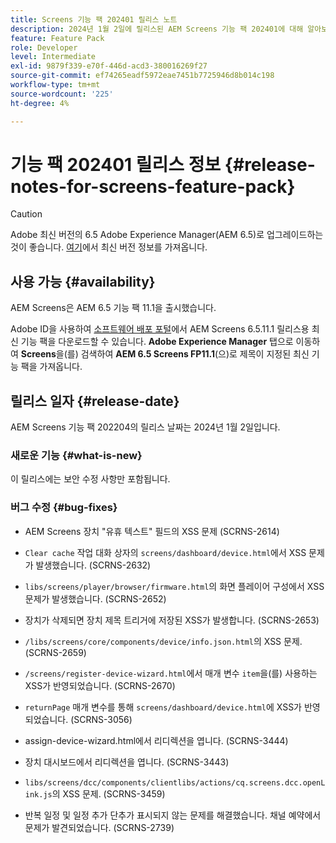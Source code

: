 ```yaml
---
title: Screens 기능 팩 202401 릴리스 노트
description: 2024년 1월 2일에 릴리스된 AEM Screens 기능 팩 202401에 대해 알아보십시오.
feature: Feature Pack
role: Developer
level: Intermediate
exl-id: 9879f339-e70f-446d-acd3-380016269f27
source-git-commit: ef74265eadf5972eae7451b7725946d8b014c198
workflow-type: tm+mt
source-wordcount: '225'
ht-degree: 4%

---
```


# 기능 팩 202401 릴리스 정보 {#release-notes-for-screens-feature-pack}

>[!CAUTION]
>Adobe 최신 버전의 6.5 Adobe Experience Manager(AEM 6.5)로 업그레이드하는 것이 좋습니다. [여기](https://experienceleague.adobe.com/kr/docs/experience-manager-65/content/release-notes/release-notes)에서 최신 버전 정보를 가져옵니다.

## 사용 가능 {#availability}

AEM Screens은 AEM 6.5 기능 팩 11.1을 출시했습니다.

Adobe ID을 사용하여 [소프트웨어 배포 포털](https://experience.adobe.com/#/downloads/content/software-distribution/en/aem.html)에서 AEM Screens 6.5.11.1 릴리스용 최신 기능 팩을 다운로드할 수 있습니다. **Adobe Experience Manager** 탭으로 이동하여 **Screens**&#x200B;을(를) 검색하여 **AEM 6.5 Screens FP11.1**(으)로 제목이 지정된 최신 기능 팩을 가져옵니다.

## 릴리스 일자 {#release-date}

AEM Screens 기능 팩 202204의 릴리스 날짜는 2024년 1월 2일입니다.

### 새로운 기능 {#what-is-new}

이 릴리스에는 보안 수정 사항만 포함됩니다.

### 버그 수정 {#bug-fixes}

* AEM Screens 장치 &quot;유휴 텍스트&quot; 필드의 XSS 문제 (SCRNS-2614)

* `Clear cache` 작업 대화 상자의 `screens/dashboard/device.html`에서 XSS 문제가 발생했습니다. (SCRNS-2632)

* `libs/screens/player/browser/firmware.html`의 화면 플레이어 구성에서 XSS 문제가 발생했습니다. (SCRNS-2652)

* 장치가 삭제되면 장치 제목 트리거에 저장된 XSS가 발생합니다. (SCRNS-2653)

* `/libs/screens/core/components/device/info.json.html`의 XSS 문제. (SCRNS-2659)

* `/screens/register-device-wizard.html`에서 매개 변수 `item`을(를) 사용하는 XSS가 반영되었습니다. (SCRNS-2670)

* `returnPage` 매개 변수를 통해 `screens/dashboard/device.html`에 XSS가 반영되었습니다. (SCRNS-3056)

* assign-device-wizard.html에서 리디렉션을 엽니다. (SCRNS-3444)

* 장치 대시보드에서 리디렉션을 엽니다. (SCRNS-3443)

* `libs/screens/dcc/components/clientlibs/actions/cq.screens.dcc.openLink.js`의 XSS 문제. (SCRNS-3459)

* 반복 일정 및 일정 추가 단추가 표시되지 않는 문제를 해결했습니다. 채널 예약에서 문제가 발견되었습니다. (SCRNS-2739)
